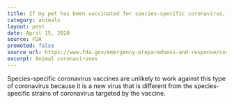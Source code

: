 ```yaml
---
title: If my pet has been vaccinated for species-specific coronavirus, does that make them more or less likely to get COVID-19?
category: animals
layout: post
date: April 15, 2020
source: FDA
promoted: false
source_url: https://www.fda.gov/emergency-preparedness-and-response/coronavirus-disease-2019-covid-19/coronavirus-disease-2019-covid-19-frequently-asked-questions
excerpt: Animal coronaviruses
---
```


Species-specific coronavirus vaccines are unlikely to work against this type of coronavirus because it is a new virus that is different from the species-specific strains of coronavirus targeted by the vaccine.